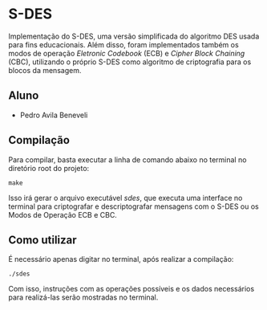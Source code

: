 # S-DES

Implementação do S-DES, uma versão simplificada do algoritmo DES usada para fins educacionais. Além disso, foram implementados também os modos de operação _Eletronic Codebook_ (ECB) e _Cipher Block Chaining_ (CBC), utilizando o próprio S-DES como algoritmo de criptografia para os blocos da mensagem.

## Aluno
- Pedro Avila Beneveli

## Compilação 

Para compilar, basta executar a linha de comando abaixo no terminal no diretório root do projeto:

```
make
```

Isso irá gerar o arquivo executável _sdes_, que executa uma interface no terminal para criptografar e descriptografar mensagens com o S-DES ou os Modos de Operação ECB e CBC.

## Como utilizar

É necessário apenas digitar no terminal, após realizar a compilação:

```
./sdes
```

Com isso, instruções com as operações possíveis e os dados necessários para realizá-las serão mostradas no terminal.
